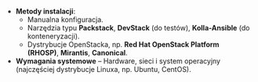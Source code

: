 - **Metody instalacji**:
    - Manualna konfiguracja.
    - Narzędzia typu **Packstack**, **DevStack** (do testów), **Kolla-Ansible** (do konteneryzacji).
    - Dystrybucje OpenStacka, np. **Red Hat OpenStack Platform (RHOSP)**, **Mirantis**, **Canonical**.
- **Wymagania systemowe** – Hardware, sieci i system operacyjny (najczęściej dystrybucje Linuxa, np. Ubuntu, CentOS).